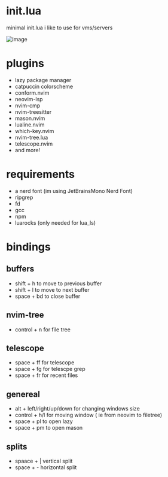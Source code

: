 # init.lua
minimal init.lua i like to use for vms/servers

![image](https://github.com/user-attachments/assets/274eda85-689c-4486-9c4c-223929a7dd42)



# plugins
- lazy package manager
- catpuccin colorscheme
- conform.nvim
- neovim-lsp
- nvim-cmp
- nvim-treesitter
- mason.nvim
- lualine.nvim
- which-key.nvim
- nvim-tree.lua
- telescope.nvim
- and more!


# requirements
- a nerd font (im using JetBrainsMono Nerd Font)
- ripgrep
- fd
- gcc
- npm
- luarocks (only needed for lua_ls)

# bindings

## buffers
- shift + h to move to previous buffer
- shift + l to move to next buffer
- space + bd to close buffer

## nvim-tree
- control + n for file tree

## telescope
- space + ff for telescope
- space + fg for telescpe grep
- space + fr for recent files
## genereal
- alt + left/right/up/down for changing windows size
- control + h/l for moving window ( ie from neovim to filetree)
- space + pl to open lazy
- space + pm to open mason

## splits
- spaace + | vertical split
- space + - horizontal split
